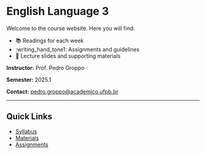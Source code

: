 # English Language 3

Welcome to the course website. Here you will find:

- :books: Readings for each week
- :writing_hand_tone1: Assignments and guidelines
- :page_with_curl: Lecture slides and supporting materials

**Instructor:** Prof. Pedro Groppo

**Semester:** 2025.1

**Contact:** pedro.groppo@academico.ufpb.br

---

## Quick Links
- [Syllabus](syllabus.md)
- [Materials](materials.md)
- [Assignments](assignments.md)
